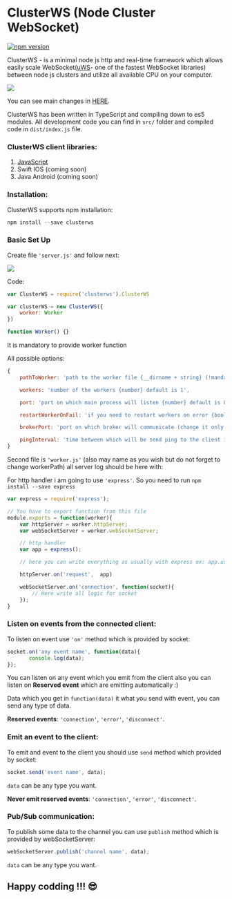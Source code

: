 # ClusterWS (Node Cluster WebSocket)

[![npm version](https://badge.fury.io/js/clusterws.svg)](https://badge.fury.io/js/clusterws)

ClusterWS - is a minimal node js http and real-time framework which allows easily scale WebSocket([uWS](https://github.com/uNetworking/uWebSockets)- one of the fastest WebSocket libraries) between node js clusters and utilize all available CPU on your computer.

![](https://u.cubeupload.com/goriunovd/main.gif)

You can see main changes in [HERE](./information/CHANGELOG.md).

ClusterWS has been written in TypeScript and compiling down to es5 modules. All development code you can find in `src/` folder and compiled code in `dist/index.js` file.

### ClusterWS client libraries:

1. [JavaScript](https://github.com/goriunov/ClusterWS-Client-JS)
2. Swift IOS (coming soon)
3. Java Android (coming soon)

### Installation:

ClusterWS supports npm installation: 

```js
npm install --save clusterws
```

### Basic Set Up 

Create file `'server.js'` and follow next: 

![](https://u.cubeupload.com/goriunovd/conf.gif)

Code:

```js
var ClusterWS = require('clusterws').ClusterWS

var clusterWS = new ClusterWS({
    worker: Worker
})

function Worker() {}
```

It is mandatory to provide worker function

All possible options:

```js
{
    pathToWorker: 'path to the worker file {__dirname + string} (!mandatory to provide)',

    workers: 'number of the workers {number} default is 1',

    port: 'port on which main process will listen {number} default is 8000',

    restartWorkerOnFail: 'if you need to restart workers on error {bool} default is false',

    brokerPort: 'port on which broker will communicate (change it only if default port is busy) {number} default is 9346',

    pingInterval: 'time between which will be send ping to the client in ms {number} default is 20000 (20s)'
}
```

Second file is `'worker.js'` (also may name as you wish but do not forget to change workerPath) all server log should be here with:

For http handler i am going to use `'express'`. So you need to run `npm install --save express`

```js
var express = require('express');

// You have to export function from this file
module.exports = function(worker){
    var httpServer = worker.httpServer;
    var webSocketServer = worker.webSocketServer;

    // http handler
    var app = express();

    // here you can write everything as usually with express ex: app.use('/' and what you need);

    httpServer.on('request',  app)

    webSocketServer.on('connection', function(socket){
        // Here write all logic for socket
    });
}
```

### Listen on events from the connected client:

To listen on event use `'on'` method which is provided by socket:

```js
socket.on('any event name', function(data){
       console.log(data);
});
```

You can listen on any event which you emit from the client also you can listen on **Reserved event** which are emitting automatically :)

Data which you get in `function(data)` it what you send with event, you can send any type of data.

**Reserved events**: `'connection'`, `'error'`, `'disconnect'`.

### Emit an event to the client:

To emit and event to the client you should use `send` method which provided by socket:

```js
socket.send('event name', data);
```

`data` can be any type you want.

**Never emit reserved events**: `'connection'`, `'error'`, `'disconnect'`.

### Pub/Sub communication:

To publish some data to the channel you can use `publish` method which is provided by webSocketServer:

```js
webSocketServer.publish('channel name', data);
```

`data` can be any type you want.

## Happy codding !!! :sunglasses:



